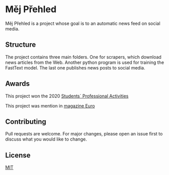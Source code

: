 # Měj Přehled

Měj Přehled is a project whose goal is to an automatic news feed on social media.

## Structure
The project contains three main folders. One for scrapers, which download news articles from the Web. Another python program is used for training the FastText model. The last one publishes news posts to social media.


## Awards

This project won the 2020 [Students` Professional Activities](https://www.soc.cz/english/)

This project was mention in [magazine Euro](https://www.euro.cz/byznys/zmenime-cesko-tydenik-euro-vybral-dvacitku-nejtalentovanejsich-mladych-cechu)


## Contributing
Pull requests are welcome. For major changes, please open an issue first to discuss what you would like to change.


## License
[MIT](https://choosealicense.com/licenses/mit/)

